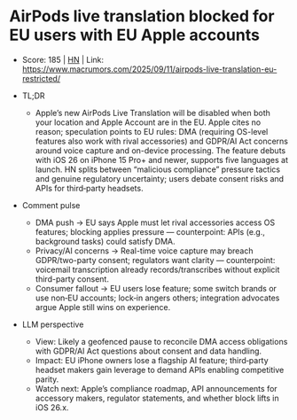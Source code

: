 # AirPods live translation blocked for EU users with EU Apple accounts

- Score: 185 | [HN](https://news.ycombinator.com/item?id=45210428) | Link: https://www.macrumors.com/2025/09/11/airpods-live-translation-eu-restricted/

- TL;DR
  - Apple’s new AirPods Live Translation will be disabled when both your location and Apple Account are in the EU. Apple cites no reason; speculation points to EU rules: DMA (requiring OS-level features also work with rival accessories) and GDPR/AI Act concerns around voice capture and on-device processing. The feature debuts with iOS 26 on iPhone 15 Pro+ and newer, supports five languages at launch. HN splits between “malicious compliance” pressure tactics and genuine regulatory uncertainty; users debate consent risks and APIs for third‑party headsets.

- Comment pulse
  - DMA push → EU says Apple must let rival accessories access OS features; blocking applies pressure — counterpoint: APIs (e.g., background tasks) could satisfy DMA.
  - Privacy/AI concerns → Real-time voice capture may breach GDPR/two-party consent; regulators want clarity — counterpoint: voicemail transcription already records/transcribes without explicit third-party consent.
  - Consumer fallout → EU users lose feature; some switch brands or use non‑EU accounts; lock‑in angers others; integration advocates argue Apple still wins on experience.

- LLM perspective
  - View: Likely a geofenced pause to reconcile DMA access obligations with GDPR/AI Act questions about consent and data handling.
  - Impact: EU iPhone owners lose a flagship AI feature; third‑party headset makers gain leverage to demand APIs enabling competitive parity.
  - Watch next: Apple’s compliance roadmap, API announcements for accessory makers, regulator statements, and whether block lifts in iOS 26.x.
